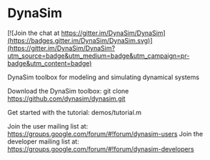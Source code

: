 # DynaSim

[![Join the chat at https://gitter.im/DynaSim/DynaSim](https://badges.gitter.im/DynaSim/DynaSim.svg)](https://gitter.im/DynaSim/DynaSim?utm_source=badge&utm_medium=badge&utm_campaign=pr-badge&utm_content=badge)

DynaSim toolbox for modeling and simulating dynamical systems

Download the DynaSim toolbox:
git clone https://github.com/dynasim/dynasim.git

Get started with the tutorial: demos/tutorial.m

Join the user mailing list at: https://groups.google.com/forum/#!forum/dynasim-users
Join the developer mailing list at: https://groups.google.com/forum/#!forum/dynasim-developers
